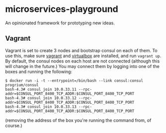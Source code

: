 microservices-playground
========================

An opinionated framework for prototyping new ideas.

Vagrant
-------

Vagrant is set to create 3 nodes and bootstrap consul on each of them. To use
this, make sure [vagrant]() and [virtualbox]() are installed, and run `vagrant
up`. By default, the consul nodes on each host are not connected (although this
will change in the future.) You may connect them by logging into one of the
boxes and running the following:

```
$ docker run -i -t --entrypoint=/bin/bash --link consul:consul progrium/consul
bash-4.3# consul join 10.0.33.11 --rpc-addr=$CONSUL_PORT_8400_TCP_ADDR:$CONSUL_PORT_8400_TCP_PORT
bash-4.3# consul join 10.0.33.12 --rpc-addr=$CONSUL_PORT_8400_TCP_ADDR:$CONSUL_PORT_8400_TCP_PORT
bash-4.3# consul join 10.0.33.13 --rpc-addr=$CONSUL_PORT_8400_TCP_ADDR:$CONSUL_PORT_8400_TCP_PORT
```

(removing the address of the box you're running the command from, of course.)
